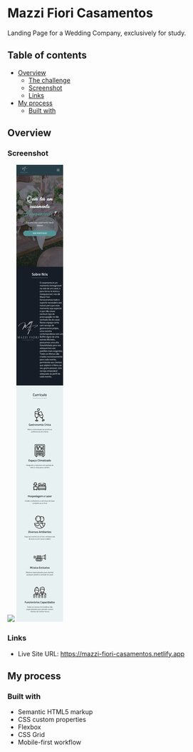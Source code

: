 # Mazzi Fiori Casamentos

Landing Page for a Wedding Company, exclusively for study.

## Table of contents

- [Overview](#overview)
  - [The challenge](#the-challenge)
  - [Screenshot](#screenshot)
  - [Links](#links)
- [My process](#my-process)
  - [Built with](#built-with)

## Overview

### Screenshot

![](images/desktop.png)
![](images/mobile.png)

### Links

- Live Site URL: https://mazzi-fiori-casamentos.netlify.app

## My process

### Built with

- Semantic HTML5 markup
- CSS custom properties
- Flexbox
- CSS Grid
- Mobile-first workflow
